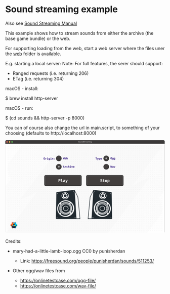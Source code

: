 # Sound streaming example

Also see [Sound Streaming Manual](https://defold.com/manuals/sound-streaming/)

This example shows how to stream sounds from either the archive (the base game bundle) or the web.

For supporting loading from the web, start a web server where the files uner the [web](./web) folder is available.

E.g. starting a local server:
Note: For full features, the serer should support:
* Ranged requests (i.e. returning 206)
* ETag (i.e. returning 304)

macOS - install:

  $ brew install http-server

macOS - run:

  $ (cd sounds && http-server -p 8000)

You can of course also change the url in main.script, to something of your choosing (defaults to http://localhost:8000)


![](./hero.png)


Credits:

* mary-had-a-little-lamb-loop.ogg CC0 by punisherdan
  * Link: https://freesound.org/people/punisherdan/sounds/511253/


* Other ogg/wav files from
  * https://onlinetestcase.com/ogg-file/
  * https://onlinetestcase.com/wav-file/

